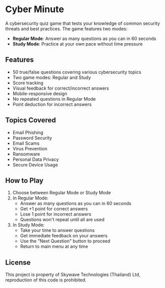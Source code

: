 # Cyber Minute

A cybersecurity quiz game that tests your knowledge of common security threats and best practices. The game features two modes:

- **Regular Mode**: Answer as many questions as you can in 60 seconds
- **Study Mode**: Practice at your own pace without time pressure

## Features

- 50 true/false questions covering various cybersecurity topics
- Two game modes: Regular and Study
- Score tracking
- Visual feedback for correct/incorrect answers
- Mobile-responsive design
- No repeated questions in Regular Mode
- Point deduction for incorrect answers

## Topics Covered

- Email Phishing
- Password Security
- Email Scams
- Virus Prevention
- Ransomware
- Personal Data Privacy
- Secure Device Usage

## How to Play

1. Choose between Regular Mode or Study Mode
2. In Regular Mode:
   - Answer as many questions as you can in 60 seconds
   - Get +1 point for correct answers
   - Lose 1 point for incorrect answers
   - Questions won't repeat until all are used
3. In Study Mode:
   - Take your time to answer questions
   - Get immediate feedback on your answers
   - Use the "Next Question" button to proceed
   - Return to main menu at any time

## License

This project is property of Skywave Technologies (Thailand) Ltd, reproduction of this code is prohibited.

